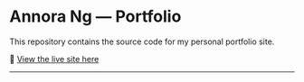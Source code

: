 # Annora Ng — Portfolio

This repository contains the source code for my personal portfolio site.

📍 [View the live site here](https://annorang.github.io/dataanalystprofile/)

---
